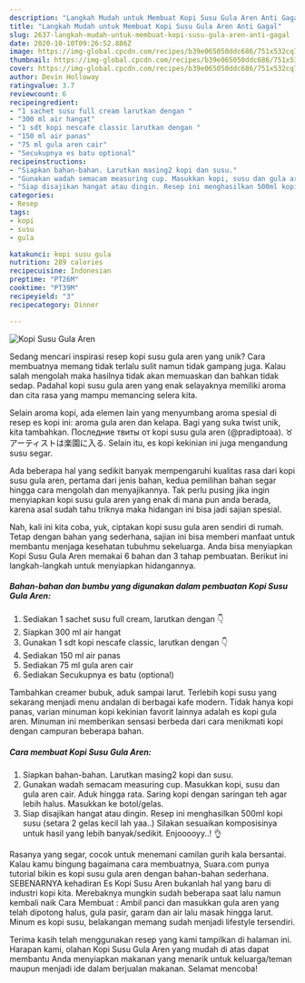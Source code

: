 ```yaml
---
description: "Langkah Mudah untuk Membuat Kopi Susu Gula Aren Anti Gagal"
title: "Langkah Mudah untuk Membuat Kopi Susu Gula Aren Anti Gagal"
slug: 2637-langkah-mudah-untuk-membuat-kopi-susu-gula-aren-anti-gagal
date: 2020-10-10T09:26:52.886Z
image: https://img-global.cpcdn.com/recipes/b39e065050ddc686/751x532cq70/kopi-susu-gula-aren-foto-resep-utama.jpg
thumbnail: https://img-global.cpcdn.com/recipes/b39e065050ddc686/751x532cq70/kopi-susu-gula-aren-foto-resep-utama.jpg
cover: https://img-global.cpcdn.com/recipes/b39e065050ddc686/751x532cq70/kopi-susu-gula-aren-foto-resep-utama.jpg
author: Devin Holloway
ratingvalue: 3.7
reviewcount: 6
recipeingredient:
- "1 sachet susu full cream larutkan dengan "
- "300 ml air hangat"
- "1 sdt kopi nescafe classic larutkan dengan "
- "150 ml air panas"
- "75 ml gula aren cair"
- "Secukupnya es batu optional"
recipeinstructions:
- "Siapkan bahan-bahan. Larutkan masing2 kopi dan susu."
- "Gunakan wadah semacam measuring cup. Masukkan kopi, susu dan gula aren cair. Aduk hingga rata. Saring kopi dengan saringan teh agar lebih halus. Masukkan ke botol/gelas."
- "Siap disajikan hangat atau dingin. Resep ini menghasilkan 500ml kopi susu (setara 2 gelas kecil lah yaa..) Silakan sesuaikan komposisinya untuk hasil yang lebih banyak/sedikit. Enjooooyy..! 👌"
categories:
- Resep
tags:
- kopi
- susu
- gula

katakunci: kopi susu gula 
nutrition: 289 calories
recipecuisine: Indonesian
preptime: "PT26M"
cooktime: "PT39M"
recipeyield: "3"
recipecategory: Dinner

---
```



![Kopi Susu Gula Aren](https://img-global.cpcdn.com/recipes/b39e065050ddc686/751x532cq70/kopi-susu-gula-aren-foto-resep-utama.jpg)

Sedang mencari inspirasi resep kopi susu gula aren yang unik? Cara membuatnya memang tidak terlalu sulit namun tidak gampang juga. Kalau salah mengolah maka hasilnya tidak akan memuaskan dan bahkan tidak sedap. Padahal kopi susu gula aren yang enak selayaknya memiliki aroma dan cita rasa yang mampu memancing selera kita.

Selain aroma kopi, ada elemen lain yang menyumbang aroma spesial di resep es kopi ini: aroma gula aren dan kelapa. Bagi yang suka twist unik, kita tambahkan. Последние твиты от kopi susu gula aren (@pradiptoaa). ♉ アーティストは楽園に入る. Selain itu, es kopi kekinian ini juga mengandung susu segar.

Ada beberapa hal yang sedikit banyak mempengaruhi kualitas rasa dari kopi susu gula aren, pertama dari jenis bahan, kedua pemilihan bahan segar hingga cara mengolah dan menyajikannya. Tak perlu pusing jika ingin menyiapkan kopi susu gula aren yang enak di mana pun anda berada, karena asal sudah tahu triknya maka hidangan ini bisa jadi sajian spesial.


Nah, kali ini kita coba, yuk, ciptakan kopi susu gula aren sendiri di rumah. Tetap dengan bahan yang sederhana, sajian ini bisa memberi manfaat untuk membantu menjaga kesehatan tubuhmu sekeluarga. Anda bisa menyiapkan Kopi Susu Gula Aren memakai 6 bahan dan 3 tahap pembuatan. Berikut ini langkah-langkah untuk menyiapkan hidangannya.

<!--inarticleads1-->

##### Bahan-bahan dan bumbu yang digunakan dalam pembuatan Kopi Susu Gula Aren:

1. Sediakan 1 sachet susu full cream, larutkan dengan 👇
1. Siapkan 300 ml air hangat
1. Gunakan 1 sdt kopi nescafe classic, larutkan dengan 👇
1. Sediakan 150 ml air panas
1. Sediakan 75 ml gula aren cair
1. Sediakan Secukupnya es batu (optional)


Tambahkan creamer bubuk, aduk sampai larut. Terlebih kopi susu yang sekarang menjadi menu andalan di berbagai kafe modern. Tidak hanya kopi panas, varian minuman kopi kekinian favorit lainnya adalah es kopi gula aren. Minuman ini memberikan sensasi berbeda dari cara menikmati kopi dengan campuran beberapa bahan. 

<!--inarticleads2-->

##### Cara membuat Kopi Susu Gula Aren:

1. Siapkan bahan-bahan. Larutkan masing2 kopi dan susu.
1. Gunakan wadah semacam measuring cup. Masukkan kopi, susu dan gula aren cair. Aduk hingga rata. Saring kopi dengan saringan teh agar lebih halus. Masukkan ke botol/gelas.
1. Siap disajikan hangat atau dingin. Resep ini menghasilkan 500ml kopi susu (setara 2 gelas kecil lah yaa..) Silakan sesuaikan komposisinya untuk hasil yang lebih banyak/sedikit. Enjooooyy..! 👌


Rasanya yang segar, cocok untuk menemani camilan gurih kala bersantai. Kalau kamu bingung bagaimana cara membuatnya, Suara.com punya tutorial bikin es kopi susu gula aren dengan bahan-bahan sederhana. SEBENARNYA kehadiran Es Kopi Susu Aren bukanlah hal yang baru di industri kopi kita. Merebaknya mungkin sudah beberapa saat lalu namun kembali naik Cara Membuat : Ambil panci dan masukkan gula aren yang telah dipotong halus, gula pasir, garam dan air lalu masak hingga larut. Minum es kopi susu, belakangan memang sudah menjadi lifestyle tersendiri. 

Terima kasih telah menggunakan resep yang kami tampilkan di halaman ini. Harapan kami, olahan Kopi Susu Gula Aren yang mudah di atas dapat membantu Anda menyiapkan makanan yang menarik untuk keluarga/teman maupun menjadi ide dalam berjualan makanan. Selamat mencoba!
